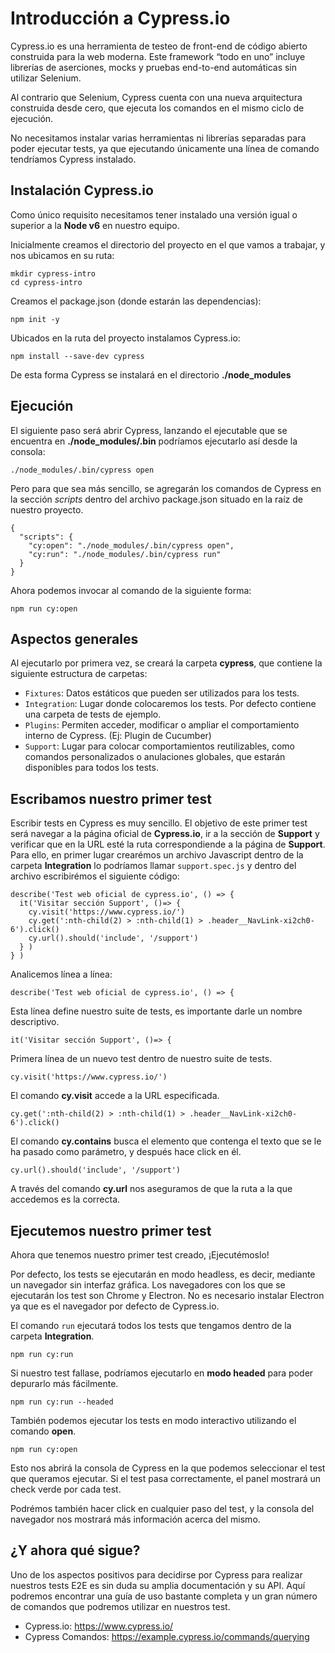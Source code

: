 # Introducción a Cypress.io
Cypress.io es una herramienta de testeo de front-end de código abierto construida para la web moderna. Este framework “todo en uno” incluye librerías de aserciones, mocks y pruebas end-to-end automáticas sin utilizar Selenium.

Al contrario que Selenium, Cypress cuenta con una nueva arquitectura construida desde cero, que ejecuta los comandos en el mismo ciclo de ejecución.

No necesitamos instalar varias herramientas ni librerías separadas para poder ejecutar tests, ya que ejecutando únicamente una línea de comando tendríamos Cypress instalado.

## Instalación Cypress.io
Como único requisito necesitamos tener instalado una versión igual o superior a la **Node v6** en nuestro equipo.

Inicialmente creamos el directorio del proyecto en el que vamos a trabajar, y nos ubicamos en su ruta:
```
mkdir cypress-intro
cd cypress-intro
```
Creamos el package.json (donde estarán las dependencias):
```
npm init -y
```
Ubicados en la ruta del proyecto instalamos Cypress.io:
```
npm install --save-dev cypress
```
De esta forma Cypress se instalará en el directorio **./node_modules**

## Ejecución
El siguiente paso será abrir Cypress, lanzando el ejecutable que se encuentra en **./node_modules/.bin** podríamos ejecutarlo así desde la consola:
```
./node_modules/.bin/cypress open
```
Pero para que sea más sencillo, se agregarán los comandos de Cypress en la sección *scripts* dentro del archivo package.json situado en la raíz de nuestro proyecto.
```
{
  "scripts": {
    "cy:open": "./node_modules/.bin/cypress open",
    "cy:run": "./node_modules/.bin/cypress run"
  }
}
```
Ahora podemos invocar al comando de la siguiente forma:
```
npm run cy:open
```

## Aspectos generales
Al ejecutarlo por primera vez, se creará la carpeta **cypress**, que contiene la siguiente estructura de carpetas:

- `Fixtures`: Datos estáticos que pueden ser utilizados para los tests.
- `Integration`: Lugar donde colocaremos los tests. Por defecto contiene una carpeta de tests de ejemplo.
- `Plugins`: Permiten acceder, modificar o ampliar el comportamiento interno de Cypress. (Ej: Plugin de Cucumber)
- `Support`: Lugar para colocar comportamientos reutilizables, como comandos personalizados o anulaciones globales, que estarán disponibles para todos los tests.

## Escribamos nuestro primer test
Escribir tests en Cypress es muy sencillo. El objetivo de este primer test será navegar a la página oficial de **Cypress.io**, ir a la sección de **Support** y verificar que en la URL esté la ruta correspondiende a la página de **Support**. Para ello, en primer lugar crearémos un archivo Javascript dentro de la carpeta **Integration** lo podríamos llamar `support.spec.js` y dentro del archivo escribirémos el siguiente código:
```
describe('Test web oficial de cypress.io', () => {
  it('Visitar sección Support', ()=> {
    cy.visit('https://www.cypress.io/')
    cy.get(':nth-child(2) > :nth-child(1) > .header__NavLink-xi2ch0-6').click()
    cy.url().should('include', '/support')
  } )
} )
```
Analicemos línea a línea:
```
describe('Test web oficial de cypress.io', () => {
```
Esta línea define nuestro suite de tests, es importante darle un nombre descriptivo.
```
it('Visitar sección Support', ()=> {
```
Primera línea de un nuevo test dentro de nuestro suite de tests.
```
cy.visit('https://www.cypress.io/')
```
El comando **cy.visit** accede a la URL especificada.
```
cy.get(':nth-child(2) > :nth-child(1) > .header__NavLink-xi2ch0-6').click()
```
El comando **cy.contains** busca el elemento que contenga el texto que se le ha pasado como parámetro, y después hace click en él.
```
cy.url().should('include', '/support')
```
A través del comando **cy.url** nos aseguramos de que la ruta a la que accedemos es la correcta.

## Ejecutemos nuestro primer test
Ahora que tenemos nuestro primer test creado, ¡Ejecutémoslo!

Por defecto, los tests se ejecutarán en modo headless, es decir, mediante un navegador sin interfaz gráfica. Los navegadores con los que se ejecutarán los test son Chrome y Electron. No es necesario instalar Electron ya que es el navegador por defecto de Cypress.io.

El comando `run` ejecutará todos los tests que tengamos dentro de la carpeta **Integration**.
```
npm run cy:run
```
Si nuestro test fallase, podríamos ejecutarlo en **modo headed** para poder depurarlo más fácilmente.
```
npm run cy:run --headed
```
También podemos ejecutar los tests en modo interactivo utilizando el comando **open**.
```
npm run cy:open
```
Esto nos abrirá la consola de Cypress en la que podemos seleccionar el test que queramos ejecutar. Si el test pasa correctamente, el panel mostrará un check verde por cada test.

Podrémos también hacer click en cualquier paso del test, y la consola del navegador nos mostrará más información acerca del mismo.

## ¿Y ahora qué sigue?

Uno de los aspectos positivos para decidirse por Cypress para realizar nuestros tests E2E es sin duda su amplia documentación y su API. Aquí podremos encontrar una guía de uso bastante completa y un gran número de comandos que podremos utilizar en nuestros test.

- Cypress.io: https://www.cypress.io/
- Cypress Comandos: https://example.cypress.io/commands/querying
